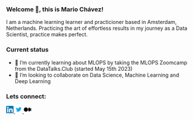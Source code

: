 ### Welcome 👋, this is Mario Chávez! 

I am a machine learning learner and practicioner based in Amsterdam, Netherlands.
Practicing the art of effortless results in my journey as a Data Scientist, practice makes perfect.

### Current status
- 🌱 I’m currently learning about MLOPS by taking the MLOPS Zoomcamp from the DataTalks.Club (started May 15th 2023)
- 👯 I’m looking to collaborate on Data Science, Machine Learning and Deep Learning

### Lets connect:

<a href="https://www.linkedin.com/in/mariodchavez/">
  <img src="/images/linkedin.png" alt="LinkedIn" style="width: 20px; height: 20px;">
</a>

<a href="https://twitter.com/mariodchavez7">
  <img src="/images/icons8-twitter.svg" alt="Twitter" style="width: 20px; height: 20px;">
</a>

<a href="https://medium.com/@mariodchavezl">
  <img src="/images/medium.png" alt="Medium" style="width: 20px; height: 20px;">
</a>



